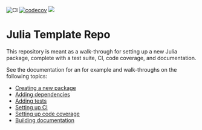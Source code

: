 ![CI](https://github.com/bjack205/JuliaTemplateRepo.jl/workflows/CI/badge.svg)
[![codecov](https://codecov.io/gh/bjack205/JuliaTemplateRepo.jl/branch/master/graph/badge.svg)](https://codecov.io/gh/bjack205/JuliaTemplateRepo.jl)
[![](https://img.shields.io/badge/docs-dev-blue.svg)](https://bjack205.github.io/JuliaTemplateRepo.jl/dev)

# Julia Template Repo 
This repository is meant as a walk-through for setting up a new Julia package, complete with a test suite, CI, code coverage, and documentation.

See the documentation for an for example and walk-throughs on the following topics:
* [Creating a new package](https://bjack205.github.io/JuliaTemplateRepo.jl/dev/new_repo.html#Creating-a-New-Package)
* [Adding dependencies](https://bjack205.github.io/JuliaTemplateRepo.jl/dev/deps.html)
* [Adding tests](https://bjack205.github.io/JuliaTemplateRepo.jl/dev/tests.html)
* [Setting up CI](https://bjack205.github.io/JuliaTemplateRepo.jl/dev/CI.html)
* [Setting up code coverage](https://bjack205.github.io/JuliaTemplateRepo.jl/dev/codecov.html)
* [Building documentation](https://bjack205.github.io/JuliaTemplateRepo.jl/dev/docs.html)
